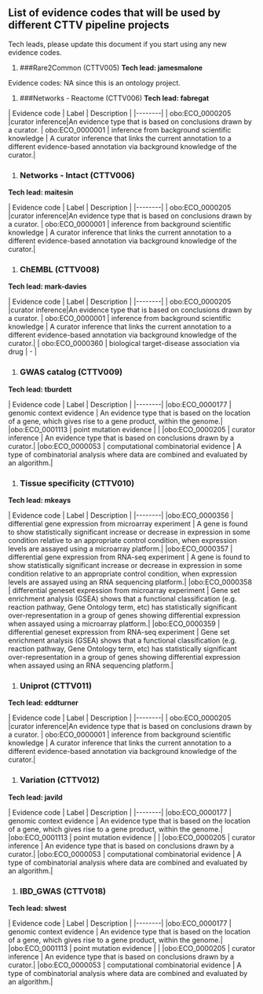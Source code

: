 ## List of evidence codes that will be used by different CTTV pipeline projects

Tech leads, please update this document if you start using any new evidence codes.

1. ###Rare2Common (CTTV005)
**Tech lead: jamesmalone**

Evidence codes: NA since this is an ontology project.

1. ###Networks - Reactome (CTTV006)
**Tech lead: fabregat**

| Evidence code | Label | Description |
|--------|
| obo:ECO_0000205 |curator inference|An evidence type that is based on conclusions drawn by a curator.
| obo:ECO_0000001 | inference from background scientific knowledge | A curator inference that links the current annotation to a different evidence-based annotation via background knowledge of the curator.|

1. ### Networks - Intact (CTTV006)
**Tech lead: maitesin**

| Evidence code | Label | Description |
|--------|
| obo:ECO_0000205 |curator inference|An evidence type that is based on conclusions drawn by a curator.
| obo:ECO_0000001 | inference from background scientific knowledge | A curator inference that links the current annotation to a different evidence-based annotation via background knowledge of the curator.|

1. ### ChEMBL (CTTV008)
**Tech lead: mark-davies**

| Evidence code | Label | Description |
|--------|
| obo:ECO_0000205 |curator inference|An evidence type that is based on conclusions drawn by a curator.
| obo:ECO_0000001 | inference from background scientific knowledge | A curator inference that links the current annotation to a different evidence-based annotation via background knowledge of the curator.|
| obo:ECO_0000360 | biological target-disease association via drug |  - |

1. ### GWAS catalog (CTTV009)
**Tech lead: tburdett**

| Evidence code | Label | Description |
|--------|
|obo:ECO_0000177 | genomic context evidence | An evidence type that is based on the location of a gene, which gives rise to a gene product, within the genome.|
|obo:ECO_0001113 | point mutation evidence | |
|obo:ECO_0000205 | curator inference | An evidence type that is based on conclusions drawn by a curator.|
|obo:ECO_0000053 | computational combinatorial evidence | A type of combinatorial analysis where data are combined and evaluated by an algorithm.|


1. ### Tissue specificity (CTTV010)
**Tech lead: mkeays**

| Evidence code | Label | Description |
|--------|
|obo:ECO_0000356 | differential gene expression from microarray experiment | A gene is found to show statistically significant increase or decrease in expression in some condition relative to an appropriate control condition, when expression levels are assayed using a microarray platform.|
|obo:ECO_0000357 | differential gene expression from RNA-seq experiment | A gene is found to show statistically significant increase or decrease in expression in some condition relative to an appropriate control condition, when expression levels are assayed using an RNA sequencing platform.|
|obo:ECO_0000358 | differential geneset expression from microarray experiment | Gene set enrichment analysis (GSEA) shows that a functional classification (e.g. reaction pathway, Gene Ontology term, etc) has statistically significant over-representation in a group of genes showing differential expression when assayed using a microarray platform.|
|obo:ECO_0000359 | differential geneset expression from RNA-seq experiment | Gene set enrichment analysis (GSEA) shows that a functional classification (e.g. reaction pathway, Gene Ontology term, etc) has statistically significant over-representation in a group of genes showing differential expression when assayed using an RNA sequencing platform.|


1. ### Uniprot (CTTV011)
**Tech lead: eddturner**

| Evidence code | Label | Description |
|--------|
| obo:ECO_0000205 |curator inference|An evidence type that is based on conclusions drawn by a curator.
| obo:ECO_0000001 | inference from background scientific knowledge | A curator inference that links the current annotation to a different evidence-based annotation via background knowledge of the curator.|

1. ### Variation (CTTV012)
**Tech lead: javild**

| Evidence code | Label | Description |
|--------|
|obo:ECO_0000177 | genomic context evidence | An evidence type that is based on the location of a gene, which gives rise to a gene product, within the genome.|
|obo:ECO_0001113 | point mutation evidence | |
|obo:ECO_0000205 | curator inference | An evidence type that is based on conclusions drawn by a curator.|
|obo:ECO_0000053 | computational combinatorial evidence | A type of combinatorial analysis where data are combined and evaluated by an algorithm.|

1. ### IBD_GWAS (CTTV018)
**Tech lead: slwest**

| Evidence code | Label | Description |
|--------|
|obo:ECO_0000177 | genomic context evidence | An evidence type that is based on the location of a gene, which gives rise to a gene product, within the genome.|
|obo:ECO_0001113 | point mutation evidence | |
|obo:ECO_0000205 | curator inference | An evidence type that is based on conclusions drawn by a curator.|
|obo:ECO_0000053 | computational combinatorial evidence | A type of combinatorial analysis where data are combined and evaluated by an algorithm.|